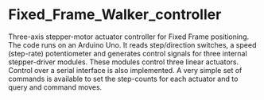 # Fixed_Frame_Walker_controller
Three-axis stepper-motor actuator controller for Fixed Frame positioning.
The code runs on an Arduino Uno. It reads step/direction switches, a speed (step-rate) potentiometer and generates control signals for three internal stepper-driver modules. These modules control three linear actuators.
Control over a serial interface is also implemented. A very simple set of commands is available to set the step-counts for each actuator and to query and command moves.

